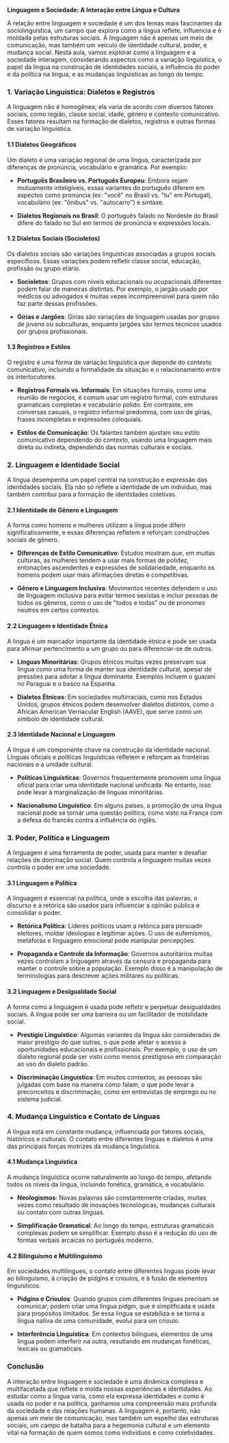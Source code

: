 **Linguagem e Sociedade: A Interação entre Língua e Cultura**

A relação entre linguagem e sociedade é um dos temas mais fascinantes da sociolinguística, um campo que explora como a língua reflete, influencia e é moldada pelas estruturas sociais. A linguagem não é apenas um meio de comunicação, mas também um veículo de identidade cultural, poder, e mudança social. Nesta aula, vamos explorar como a linguagem e a sociedade interagem, considerando aspectos como a variação linguística, o papel da língua na construção de identidades sociais, a influência do poder e da política na língua, e as mudanças linguísticas ao longo do tempo.

### **1. Variação Linguística: Dialetos e Registros**

A linguagem não é homogênea; ela varia de acordo com diversos fatores sociais, como região, classe social, idade, gênero e contexto comunicativo. Esses fatores resultam na formação de dialetos, registros e outras formas de variação linguística.

#### **1.1 Dialetos Geográficos**

Um dialeto é uma variação regional de uma língua, caracterizada por diferenças de pronúncia, vocabulário e gramática. Por exemplo:

- **Português Brasileiro vs. Português Europeu**: Embora sejam mutuamente inteligíveis, essas variantes do português diferem em aspectos como pronúncia (ex: "você" no Brasil vs. "tu" em Portugal), vocabulário (ex: "ônibus" vs. "autocarro") e sintaxe.

- **Dialetos Regionais no Brasil**: O português falado no Nordeste do Brasil difere do falado no Sul em termos de pronúncia e expressões locais.

#### **1.2 Dialetos Sociais (Socioletos)**

Os dialetos sociais são variações linguísticas associadas a grupos sociais específicos. Essas variações podem refletir classe social, educação, profissão ou grupo etário.

- **Socioletos**: Grupos com níveis educacionais ou ocupacionais diferentes podem falar de maneiras distintas. Por exemplo, o jargão usado por médicos ou advogados é muitas vezes incompreensível para quem não faz parte dessas profissões.

- **Gírias e Jargões**: Gírias são variações de linguagem usadas por grupos de jovens ou subculturas, enquanto jargões são termos técnicos usados por grupos profissionais.

#### **1.3 Registros e Estilos**

O registro é uma forma de variação linguística que depende do contexto comunicativo, incluindo a formalidade da situação e o relacionamento entre os interlocutores.

- **Registros Formais vs. Informais**: Em situações formais, como uma reunião de negócios, é comum usar um registro formal, com estruturas gramaticais completas e vocabulário polido. Em contraste, em conversas casuais, o registro informal predomina, com uso de gírias, frases incompletas e expressões coloquiais.

- **Estilos de Comunicação**: Os falantes também ajustam seu estilo comunicativo dependendo do contexto, usando uma linguagem mais direta ou indireta, dependendo das normas culturais e sociais.

### **2. Linguagem e Identidade Social**

A língua desempenha um papel central na construção e expressão das identidades sociais. Ela não só reflete a identidade de um indivíduo, mas também contribui para a formação de identidades coletivas.

#### **2.1 Identidade de Gênero e Linguagem**

A forma como homens e mulheres utilizam a língua pode diferir significativamente, e essas diferenças refletem e reforçam construções sociais de gênero.

- **Diferenças de Estilo Comunicativo**: Estudos mostram que, em muitas culturas, as mulheres tendem a usar mais formas de polidez, entonações ascendentes e expressões de solidariedade, enquanto os homens podem usar mais afirmações diretas e competitivas.

- **Gênero e Linguagem Inclusiva**: Movimentos recentes defendem o uso de linguagem inclusiva para evitar termos sexistas e incluir pessoas de todos os gêneros, como o uso de "todos e todas" ou de pronomes neutros em certos contextos.

#### **2.2 Linguagem e Identidade Étnica**

A língua é um marcador importante da identidade étnica e pode ser usada para afirmar pertencimento a um grupo ou para diferenciar-se de outros.

- **Línguas Minoritárias**: Grupos étnicos muitas vezes preservam sua língua como uma forma de manter sua identidade cultural, apesar de pressões para adotar a língua dominante. Exemplos incluem o guarani no Paraguai e o basco na Espanha.

- **Dialetos Étnicos**: Em sociedades multirraciais, como nos Estados Unidos, grupos étnicos podem desenvolver dialetos distintos, como o African American Vernacular English (AAVE), que serve como um símbolo de identidade cultural.

#### **2.3 Identidade Nacional e Linguagem**

A língua é um componente chave na construção da identidade nacional. Línguas oficiais e políticas linguísticas refletem e reforçam as fronteiras nacionais e a unidade cultural.

- **Políticas Linguísticas**: Governos frequentemente promovem uma língua oficial para criar uma identidade nacional unificada. No entanto, isso pode levar à marginalização de línguas minoritárias.

- **Nacionalismo Linguístico**: Em alguns países, a promoção de uma língua nacional pode se tornar uma questão política, como visto na França com a defesa do francês contra a influência do inglês.

### **3. Poder, Política e Linguagem**

A linguagem é uma ferramenta de poder, usada para manter e desafiar relações de dominação social. Quem controla a linguagem muitas vezes controla o poder em uma sociedade.

#### **3.1 Linguagem e Política**

A linguagem é essencial na política, onde a escolha das palavras, o discurso e a retórica são usados para influenciar a opinião pública e consolidar o poder.

- **Retórica Política**: Líderes políticos usam a retórica para persuadir eleitores, moldar ideologias e legitimar ações. O uso de eufemismos, metáforas e linguagem emocional pode manipular percepções.

- **Propaganda e Controle da Informação**: Governos autoritários muitas vezes controlam a linguagem através da censura e propaganda para manter o controle sobre a população. Exemplo disso é a manipulação de terminologias para descrever ações militares ou políticas.

#### **3.2 Linguagem e Desigualdade Social**

A forma como a linguagem é usada pode refletir e perpetuar desigualdades sociais. A língua pode ser uma barreira ou um facilitador de mobilidade social.

- **Prestígio Linguístico**: Algumas variantes da língua são consideradas de maior prestígio do que outras, o que pode afetar o acesso a oportunidades educacionais e profissionais. Por exemplo, o uso de um dialeto regional pode ser visto como menos prestigioso em comparação ao uso do dialeto padrão.

- **Discriminação Linguística**: Em muitos contextos, as pessoas são julgadas com base na maneira como falam, o que pode levar a preconceitos e discriminação, como em entrevistas de emprego ou no sistema judicial.

### **4. Mudança Linguística e Contato de Línguas**

A língua está em constante mudança, influenciada por fatores sociais, históricos e culturais. O contato entre diferentes línguas e dialetos é uma das principais forças motrizes da mudança linguística.

#### **4.1 Mudança Linguística**

A mudança linguística ocorre naturalmente ao longo do tempo, afetando todos os níveis da língua, incluindo fonética, gramática, e vocabulário.

- **Neologismos**: Novas palavras são constantemente criadas, muitas vezes como resultado de inovações tecnológicas, mudanças culturais ou contato com outras línguas.

- **Simplificação Gramatical**: Ao longo do tempo, estruturas gramaticais complexas podem se simplificar. Exemplo disso é a redução do uso de formas verbais arcaicas no português moderno.

#### **4.2 Bilinguismo e Multilinguismo**

Em sociedades multilingues, o contato entre diferentes línguas pode levar ao bilinguismo, à criação de pidgins e crioulos, e à fusão de elementos linguísticos.

- **Pidgins e Crioulos**: Quando grupos com diferentes línguas precisam se comunicar, podem criar uma língua pidgin, que é simplificada e usada para propósitos limitados. Se essa língua se estabiliza e se torna a língua nativa de uma comunidade, evolui para um crioulo.

- **Interferência Linguística**: Em contextos bilíngues, elementos de uma língua podem interferir na outra, resultando em mudanças fonéticas, lexicais ou gramaticais.

### **Conclusão**

A interação entre linguagem e sociedade é uma dinâmica complexa e multifacetada que reflete e molda nossas experiências e identidades. Ao estudar como a língua varia, como ela expressa identidades e como é usada no poder e na política, ganhamos uma compreensão mais profunda da sociedade e das relações humanas. A linguagem é, portanto, não apenas um meio de comunicação, mas também um espelho das estruturas sociais, um campo de batalha para a hegemonia cultural e um elemento vital na formação de quem somos como indivíduos e como coletividades.